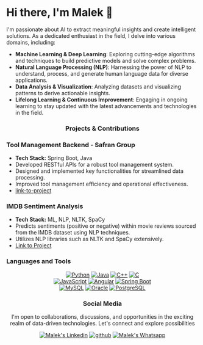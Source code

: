 # Hi there, I'm Malek 👋

I'm passionate about AI to extract meaningful insights and create intelligent solutions. As a dedicated enthusiast in the field, I delve into various domains, including:

- **Machine Learning & Deep Learning**: Exploring cutting-edge algorithms and techniques to build predictive models and solve complex problems.
- **Natural Language Processing (NLP)**: Harnessing the power of NLP to understand, process, and generate human language data for diverse applications.
- **Data Analysis & Visualization**: Analyzing datasets and visualizing patterns to derive actionable insights.
- **Lifelong Learning & Continuous Improvement**: Engaging in ongoing learning to stay updated with the latest advancements and technologies in the field.

<h3 align="center">Projects & Contributions</h3>

 ### Tool Management Backend - Safran Group
  - **Tech Stack:** Spring Boot, Java
  - Developed RESTful APIs for a robust tool management system.
  - Designed and implemented key functionalities for streamlined data processing.
  - Improved tool management efficiency and operational effectiveness.
  -  [link-to-project](https://github.com/malekex6/Safran_Project.git)

  ### IMDB Sentiment Analysis
  - **Tech Stack:** ML, NLP, NLTK, SpaCy
  - Predicts sentiments (positive or negative) within movie reviews sourced from the IMDB dataset using NLP techniques.
  - Utilizes NLP libraries such as NLTK and SpaCy extensively.
  - [Link to Project](https://github.com/malekex6/IMDB_Sentiment_Analysis)

<h3 align="lefft">Languages and Tools</h3>
<p align="center">
  <a href="https://www.python.org" target="_blank" rel="nofollow"><img alt="Python" src="https://img.shields.io/badge/Python-212121?style=for-the-badge&logo=python&logoColor=yellow" /></a>
  <a href="https://www.java.com" target="_blank" rel="nofollow"><img alt="Java" src="https://img.shields.io/badge/Java-007396?style=for-the-badge&logo=java&logoColor=white" /></a>
  <a href="https://en.cppreference.com/" target="_blank" rel="nofollow"><img alt="C++" src="https://img.shields.io/badge/C++-00599C?style=for-the-badge&logo=c%2B%2B&logoColor=white" /></a>
  <a href="https://www.learn-c.org/" target="_blank" rel="nofollow"><img alt="C" src="https://img.shields.io/badge/C-00599C?style=for-the-badge&logo=c&logoColor=white" /></a>
  <br>
  <a href="https://developer.mozilla.org/en-US/docs/Web/JavaScript" target="_blank" rel="nofollow"><img alt="JavaScript" src="https://img.shields.io/badge/TypeScript-1572B6?style=for-the-badge&logo=typescript&logoColor=white" /></a>
  <a href="https://www.angular.io" target="_blank" rel="nofollow"><img alt="Angular" src="https://img.shields.io/badge/ANGULAR-E34F26?style=for-the-badge&logo=angular&logoColor=white" /></a>
  <a href="https://spring.io/projects/spring-boot" target="_blank" rel="nofollow"><img alt="Spring Boot" src="https://img.shields.io/badge/Spring_Boot-6DB33F?style=for-the-badge&logo=spring-boot&logoColor=white" /></a>
  <br>
  <a href="https://www.mysql.com/" target="_blank" rel="nofollow"><img alt="MySQL" src="https://img.shields.io/badge/MySQL-4479A1?style=for-the-badge&logo=mysql&logoColor=white" /></a>
  <a href="https://www.oracle.com/database/" target="_blank" rel="nofollow"><img alt="Oracle" src="https://img.shields.io/badge/Oracle-F80000?style=for-the-badge&logo=oracle&logoColor=white" /></a>
  <a href="https://www.postgresql.org/" target="_blank" rel="nofollow"><img alt="PostgreSQL" src="https://img.shields.io/badge/PostgreSQL-336791?style=for-the-badge&logo=postgresql&logoColor=white" /></a>


<h3 align="center">Social Media</h3>

<p align="center">
   I'm open to collaborations, discussions, and opportunities in the exciting realm of data-driven technologies. Let's connect and explore possibilities<br>
<p align="center">   
  <a href="https://www.linkedin.com/in/ben-youssef-malek" target="_blank" rel="nofollow"><img alt="Malek's Linkedin" src="https://img.shields.io/badge/Linkedin-0a66c2?style=for-the-badge&logo=linkedin&logoColor=white" /></a>
  <a href="https://github.com/malekex6/malekex6" target="_blank" rel="nofollow"><img alt="github" src="https://img.shields.io/badge/GitHub-100000?style=for-the-badge&logo=github&logoColor=white" /></a>
  <a href="https://wa.me/21654157042" target="_blank" rel="nofollow"><img alt="Malek's Whatsapp" src="https://img.shields.io/badge/Whatsapp-128C7E?style=for-the-badge&logo=whatsapp&logoColor=white" /></a>

